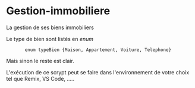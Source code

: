 # Gestion-immobiliere

La gestion de ses biens immobiliers

Le type de bien sont listés en *enum*

           enum typeBien {Maison, Appartement, Voiture, Telephone}


Mais sinon le reste est clair. 

L'exécution de ce scrypt peut se faire dans l'environnement de votre choix tel que Remix, VS Code, .....
